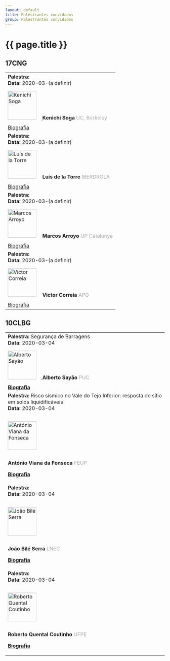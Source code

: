 ```yaml
---
layout: default
title: Palestrantes convidados
group: Palestrantes convidados
---
```


# {{ page.title }}

## 17CNG


<table class="table table-hover">
  <tbody>
  <tr> 
    <td> 
        <strong> Palestra: </strong> <br> 
        <strong> Data: </strong> 2020-03-(a definir) <br> 
        <a href="https://ce.berkeley.edu/people/faculty/soga"><img src="{{site.baseurl}}/images/speakers/Kenichi.jpg" style="height:90px;margin:15px 15px 15px 0px" title="Kenichi Soga " alt="Kenichi Soga"> </a> <strong>Kenichi Soga </strong>  <font color="#a9a9a9"> UC, Berkeley </font><br> 
        <font color="#a9a9a9"> <a href="https://drive.google.com/open?id=17E5X7P_LzwwvHk2XWMrx4c5rMhaS4wp8">Biografia</a></font>   
    </td>
  </tr>
 
  <tr> 
    <td> 
      <strong> Palestra: </strong> <br> 
      <strong> Data: </strong> 2020-03-(a definir) <br>  
      <img src="{{site.baseurl}}/images/speakers/Keynote-speaker-icon.png" style="height:90px;margin:15px 15px 15px 0px" title="Luís de la Torre " alt="Luís de la Torre"> <strong> Luís de la Torre  </strong>  <font color="#a9a9a9"> IBERDROLA </font><br>
      <font color="#a9a9a9"> <a href="    ">Biografia</a></font>   
    </td>
  </tr>
 
  <tr> 
  <td> 
      <strong> Palestra: </strong> <br> 
      <strong> Data: </strong> 2020-03-(a definir) <br>  
      <img src="{{site.baseurl}}/images/speakers/Marcos_Arroyo.jpg" style="height:90px;margin:15px 15px 15px 0px" title="Marcos Arroyo " alt="Marcos Arroyo"> <strong> Marcos Arroyo  </strong>  <font color="#a9a9a9"> UP Catalunya </font><br>
      <font color="#a9a9a9"> <a href="https://drive.google.com/file/d/1MMt5d0vYDuVGDL0NV7MOQa_sIbHLXkRv/view?usp=sharing">Biografia</a> </font> <br>   
    </td>
  </tr>

  <tr> 
    <td> 
      <strong> Palestra: </strong> <br> 
      <strong> Data: </strong> 2020-03-(a definir) <br>  
      <img src="{{site.baseurl}}/images/speakers/Keynote-speaker-icon.png" style="height:90px;margin:15px 15px 15px 0px" title="Victor Correia " alt="Victor Correia"> <strong> Victor Correia  </strong>  <font color="#a9a9a9"> APG </font><br>
      <font color="#a9a9a9"> <a href="">Biografia</a> </font> <br>   
    </td>  
    </tr>
  
  
  </tbody>
</table>

## 10CLBG

<table class="table table-hover">
  <tbody>
  
  <tr> 
    <td> 
     <strong> Palestra: </strong> Segurança de Barragens <br>
     <strong> Data: </strong> 2020-03-04 <br> 
     <a href="https://anebrasil.org.br/membros/alberto-de-sampaio-ferraz-jardim-sayao/"> <img src="{{site.baseurl}}/images/speakers/sayao.jpg" style="height:90px;margin:15px 15px 15px 0px" title="Alberto Sayão " alt="Alberto Sayão"> </a>
     <strong>Alberto Sayão</strong>  
     <font color="#a9a9a9"> PUC <br>  <strong><a href="https://drive.google.com/open?id=1oaUzyAXoqYP9BH5NkatXpqAjySjcqIvJ">Biografia</a></strong></font> 
    </td>
  </tr>
  
  <tr> 
  <td> 
  <strong> Palestra: </strong> Risco sísmico no Vale do Tejo Inferior: resposta de sítio em solos liquidificáveis<br> 
  <strong> Data: </strong> 2020-03-04 <br> 

  <a href="https://www.cienciavitae.pt/7818-C055-1DEC"><img src="{{site.baseurl}}/images/speakers/viana_fonseca.jpg" style="height:90px;margin:15px 15px 15px 0px" title="António Viana da Fonseca " alt="António Viana da Fonseca"> </a> 
  
  <strong>António Viana da Fonseca  </strong>  <font color="#a9a9a9"> FEUP <br> 

  <strong><a href="https://drive.google.com/open?id=1oQh4CPa-d-OEWZDeat6MgXEMA5U382b1">Biografia</a></strong></font> 
  <br> 
  
  </td>
  </tr>
 
  <tr> 
  <td> 
    <strong> Palestra: </strong> <br> 
  <strong> Data: </strong> 2020-03-04 <br> 

  
  <a href="http://www.lnec.pt/geotecnia/pt/equipa/joao-bile-serra/"><img src="{{site.baseurl}}/images/speakers/biles.jpg" style="height:90px;margin:15px 15px 15px 0px" title="João Bilé Serra " alt="João Bilé Serra"> </a>
  
  <strong>João Bilé Serra  </strong>  <font color="#a9a9a9"> LNEC <br>
  
  <strong><a href="https://drive.google.com/open?id=1mck5CcxnCL5p9Jzu0-FgGvKRjNh53wiX">Biografia</a></strong></font> 
  
  </td>
  </tr>

  <tr> 
  <td> 
    <strong> Palestra: </strong> <br> 
  <strong> Data: </strong> 2020-03-04 <br> 

  
  <a href="https://www.escavador.com/sobre/7750903/roberto-quental-coutinho"><img src="{{site.baseurl}}/images/speakers/quental_coutinho.png" style="height:90px;margin:15px 15px 15px 0px" title="Roberto Quental Coutinho " alt="Roberto Quental Coutinho"> </a>
  
  <strong>Roberto Quental Coutinho  </strong>  <font color="#a9a9a9"> UFPE <br>
  
  <strong><a href="https://drive.google.com/open?id=17Eo3fNOK0hcG3JW9FIQUDErtLEcjLZFA">Biografia</a></strong></font> 
  
  </td>
  </tr>
  
  
  </tbody>
</table>